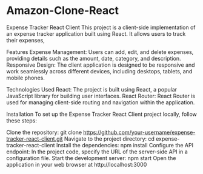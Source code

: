 # Amazon-Clone-React

Expense Tracker React Client
This project is a client-side implementation of an expense tracker application built using React. It allows users to track their expenses,

Features
Expense Management: Users can add, edit, and delete expenses, providing details such as the amount, date, category, and description.
Responsive Design: The client application is designed to be responsive and work seamlessly across different devices, including desktops, tablets, and mobile phones.

Technologies Used
React: The project is built using React, a popular JavaScript library for building user interfaces.
React Router: React Router is used for managing client-side routing and navigation within the application.

Installation
To set up the Expense Tracker React Client project locally, follow these steps:

Clone the repository: git clone https://github.com/your-username/expense-tracker-react-client.git
Navigate to the project directory: cd expense-tracker-react-client
Install the dependencies: npm install
Configure the API endpoint: In the project code, specify the URL of the server-side API in a configuration file.
Start the development server: npm start
Open the application in your web browser at http://localhost:3000
